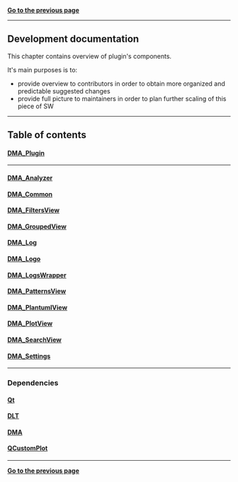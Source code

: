 [**Go to the previous page**](../../README.md)

----

## Development documentation

This chapter contains overview of plugin's components. 

It's main purposes is to:
- provide overview to contributors in order to obtain more organized and predictable suggested changes
- provide full picture to maintainers in order to plan further scaling of this piece of SW


----

## Table of contents


#### [DMA_Plugin](../../dltmessageanalyzerplugin/src/plugin/doc/doc.md)
----
#### [DMA_Analyzer](../../dltmessageanalyzerplugin/src/components/analyzer/doc/doc.md)
#### [DMA_Common](../../dltmessageanalyzerplugin/src/common/doc/doc.md)
#### [DMA_FiltersView](../../dltmessageanalyzerplugin/src/components/filtersView/doc/doc.md)
#### [DMA_GroupedView](../../dltmessageanalyzerplugin/src/components/groupedView/doc/doc.md)
#### [DMA_Log](../../dltmessageanalyzerplugin/src/components/log/doc/doc.md)
#### [DMA_Logo](../../dltmessageanalyzerplugin/src/components/logo/doc/doc.md)
#### [DMA_LogsWrapper](../../dltmessageanalyzerplugin/src/components/logsWrapper/doc/doc.md)
#### [DMA_PatternsView](../../dltmessageanalyzerplugin/src/components/patternsView/doc/doc.md)
#### [DMA_PlantumlView](../../dltmessageanalyzerplugin/src/components/plant_uml/doc/doc.md)
#### [DMA_PlotView](../../dltmessageanalyzerplugin/src/components/plotView/doc/doc.md)
#### [DMA_SearchView](../../dltmessageanalyzerplugin/src/components/searchView/doc/doc.md)
#### [DMA_Settings](../../dltmessageanalyzerplugin/src/components/settings/doc/doc.md)
----

### Dependencies

#### [Qt](./qt.md)
#### [DLT](./dlt.md)
#### [DMA](./dma.md)
#### [QCustomPlot](./qcustomplot.md)

----

[**Go to the previous page**](../../README.md)